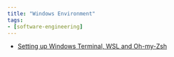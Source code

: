 ```yaml
---
title: "Windows Environment"
tags:
- [software-engineering]
---
```



- [Setting up Windows Terminal, WSL and Oh-my-Zsh](https://www.ivaylopavlov.com/setting-up-windows-terminal-wsl-and-oh-my-zsh/#.YrHoEVTMKh9)